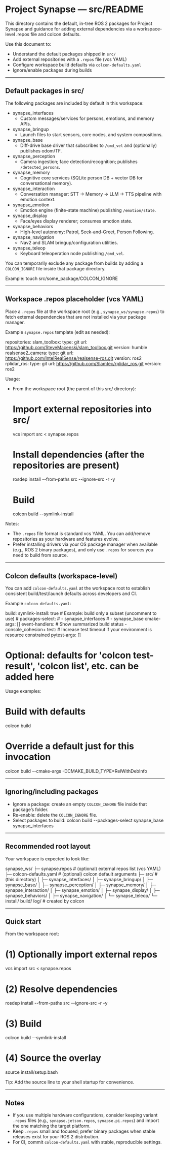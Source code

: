 # Project Synapse — src/README

This directory contains the default, in-tree ROS 2 packages for Project Synapse and guidance for adding external dependencies via a workspace-level .repos file and colcon defaults.

Use this document to:
- Understand the default packages shipped in `src/`
- Add external repositories with a `.repos` file (vcs YAML)
- Configure workspace build defaults via `colcon-defaults.yaml`
- Ignore/enable packages during builds

---

## Default packages in src/

The following packages are included by default in this workspace:

- synapse_interfaces
  - Custom messages/services for persons, emotions, and memory APIs.
- synapse_bringup
  - Launch files to start sensors, core nodes, and system compositions.
- synapse_base
  - Diff-drive base driver that subscribes to `/cmd_vel` and (optionally) publishes odom/TF.
- synapse_perception
  - Camera ingestion; face detection/recognition; publishes `/detected_persons`.
- synapse_memory
  - Cognitive core services (SQLite person DB + vector DB for conversational memory).
- synapse_interaction
  - Conversation manager: STT → Memory → LLM → TTS pipeline with emotion context.
- synapse_emotion
  - Emotion engine (finite-state machine) publishing `/emotion/state`.
- synapse_display
  - Face/eyes display renderer; consumes emotion state.
- synapse_behaviors
  - High-level autonomy: Patrol, Seek-and-Greet, Person Following.
- synapse_navigation
  - Nav2 and SLAM bringup/configuration utilities.
- synapse_teleop
  - Keyboard teleoperation node publishing `/cmd_vel`.

You can temporarily exclude any package from builds by adding a `COLCON_IGNORE` file inside that package directory.

Example:
  touch src/some_package/COLCON_IGNORE

---

## Workspace .repos placeholder (vcs YAML)

Place a `.repos` file at the workspace root (e.g., `synapse_ws/synapse.repos`) to fetch external dependencies that are not installed via your package manager.

Example `synapse.repos` template (edit as needed):

  repositories:
    slam_toolbox:
      type: git
      url: https://github.com/SteveMacenski/slam_toolbox.git
      version: humble
    realsense2_camera:
      type: git
      url: https://github.com/IntelRealSense/realsense-ros.git
      version: ros2
    rplidar_ros:
      type: git
      url: https://github.com/Slamtec/rplidar_ros.git
      version: ros2

Usage:

- From the workspace root (the parent of this src/ directory):

    # Import external repositories into src/
    vcs import src < synapse.repos

    # Install dependencies (after the repositories are present)
    rosdep install --from-paths src --ignore-src -r -y

    # Build
    colcon build --symlink-install

Notes:
- The `.repos` file format is standard vcs YAML. You can add/remove repositories as your hardware and features evolve.
- Prefer installing drivers via your OS package manager when available (e.g., ROS 2 binary packages), and only use `.repos` for sources you need to build from source.

---

## Colcon defaults (workspace-level)

You can add `colcon-defaults.yaml` at the workspace root to establish consistent build/test/launch defaults across developers and CI.

Example `colcon-defaults.yaml`:

  build:
    symlink-install: true
    # Example: build only a subset (uncomment to use)
    # packages-select:
    #   - synapse_interfaces
    #   - synapse_base
    cmake-args: []
    event-handlers:
      # Show summarized build status
      - console_cohesion+
  test:
    # Increase test timeout if your environment is resource constrained
    pytest-args: []
  # Optional: defaults for 'colcon test-result', 'colcon list', etc. can be added here

Usage examples:

  # Build with defaults
  colcon build

  # Override a default just for this invocation
  colcon build --cmake-args -DCMAKE_BUILD_TYPE=RelWithDebInfo

---

## Ignoring/including packages

- Ignore a package: create an empty `COLCON_IGNORE` file inside that package’s folder.
- Re-enable: delete the `COLCON_IGNORE` file.
- Select packages to build:
    colcon build --packages-select synapse_base synapse_interfaces

---

## Recommended root layout

Your workspace is expected to look like:

  synapse_ws/
  ├─ synapse.repos                 # (optional) external repos list (vcs YAML)
  ├─ colcon-defaults.yaml          # (optional) colcon default arguments
  ├─ src/                          # (this directory)
  │  ├─ synapse_interfaces/
  │  ├─ synapse_bringup/
  │  ├─ synapse_base/
  │  ├─ synapse_perception/
  │  ├─ synapse_memory/
  │  ├─ synapse_interaction/
  │  ├─ synapse_emotion/
  │  ├─ synapse_display/
  │  ├─ synapse_behaviors/
  │  ├─ synapse_navigation/
  │  └─ synapse_teleop/
  └─ install/ build/ log/          # created by colcon

---

## Quick start

From the workspace root:

  # (1) Optionally import external repos
  vcs import src < synapse.repos

  # (2) Resolve dependencies
  rosdep install --from-paths src --ignore-src -r -y

  # (3) Build
  colcon build --symlink-install

  # (4) Source the overlay
  source install/setup.bash

Tip: Add the source line to your shell startup for convenience.

---

## Notes

- If you use multiple hardware configurations, consider keeping variant `.repos` files (e.g., `synapse.jetson.repos`, `synapse.pi.repos`) and import the one matching the target platform.
- Keep `.repos` small and focused; prefer binary packages when stable releases exist for your ROS 2 distribution.
- For CI, commit `colcon-defaults.yaml` with stable, reproducible settings.
